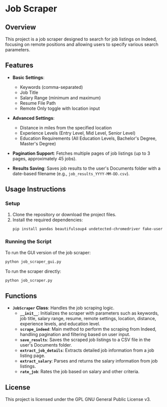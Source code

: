 # Job Scraper

## Overview
This project is a job scraper designed to search for job listings on Indeed, focusing on remote positions and allowing users to specify various search parameters.

## Features
- **Basic Settings**:
  - Keywords (comma-separated)
  - Job Title
  - Salary Range (minimum and maximum)
  - Resume File Path
  - Remote Only toggle with location input

- **Advanced Settings**:
  - Distance in miles from the specified location
  - Experience Levels (Entry Level, Mid Level, Senior Level)
  - Education Requirements (All Education Levels, Bachelor's Degree, Master's Degree)

- **Pagination Support**: Fetches multiple pages of job listings (up to 3 pages, approximately 45 jobs).
- **Results Saving**: Saves job results to the user's Documents folder with a date-based filename (e.g., `job_results_YYYY-MM-DD.csv`).

## Usage Instructions
### Setup
1. Clone the repository or download the project files.
2. Install the required dependencies:
   ```bash
   pip install pandas beautifulsoup4 undetected-chromedriver fake-useragent
   ```

### Running the Script
To run the GUI version of the job scraper:
```bash
python job_scraper_gui.py
```

To run the scraper directly:
```bash
python job_scraper.py
```

## Functions
- **`JobScraper` Class**: Handles the job scraping logic.
  - **`__init__`**: Initializes the scraper with parameters such as keywords, job title, salary range, resume, remote settings, location, distance, experience levels, and education level.
  - **`scrape_indeed`**: Main method to perform the scraping from Indeed, handling pagination and filtering based on user input.
  - **`save_results`**: Saves the scraped job listings to a CSV file in the user's Documents folder.
  - **`extract_job_details`**: Extracts detailed job information from a job listing page.
  - **`extract_salary`**: Parses and returns the salary information from job listings.
  - **`rate_job`**: Rates the job based on salary and other criteria.

## License
This project is licensed under the GPL GNU General Public License v3.
